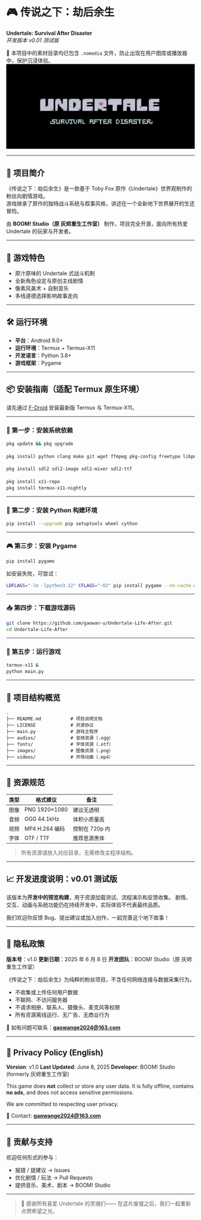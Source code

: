 # 🎮 传说之下：劫后余生  
**Undertale: Survival After Disaster**  
_开发版本 v0.01 测试版_

📁 本项目中的素材目录均已包含 `.nomedia` 文件，防止出现在用户图库或播放器中，保护沉浸体验。
![游戏封面](images/background_5.jpg)

---

## 🧭 项目简介

《传说之下：劫后余生》是一款基于 Toby Fox 原作《Undertale》世界观制作的粉丝向剧情游戏。  
游戏继承了原作的独特战斗系统与叙事风格，讲述在一个全新地下世界展开的生还冒险。  

由 **BOOM! Studio（原 灰烬重生工作室）** 制作，项目完全开源，面向所有热爱 Undertale 的玩家与开发者。

---

## 🌟 游戏特色

- 原汁原味的 Undertale 式战斗机制
- 全新角色设定与原创主线剧情
- 像素风美术 + 自制音乐
- 多线道德选择影响故事走向

---

## 🛠️ 运行环境

- **平台**：Android 9.0+
- **运行环境**：Termux + Termux-X11
- **开发语言**：Python 3.8+
- **游戏框架**：Pygame

---

## 📦 安装指南（适配 Termux 原生环境）

请先通过 [F-Droid](https://f-droid.org/) 安装最新版 Termux 与 Termux-X11。

---

### 🧱 第一步：安装系统依赖

```bash
pkg update && pkg upgrade

pkg install python clang make git wget ffmpeg pkg-config freetype libpng libjpeg-turbo

pkg install sdl2 sdl2-image sdl2-mixer sdl2-ttf

pkg install x11-repo
pkg install termux-x11-nightly
````

---

### 🐍 第二步：安装 Python 构建环境

```bash
pip install --upgrade pip setuptools wheel cython
```

---

### 🎮 第三步：安装 Pygame

```bash
pip install pygame
```

如安装失败，可尝试：

```bash
LDFLAGS="-lm -lpython3.12" CFLAGS="-O2" pip install pygame --no-cache-dir
```

---

### 📥 第四步：下载游戏源码

```bash
git clone https://github.com/gaowan-u/Undertale-Life-After.git
cd Undertale-Life-After
```

---

### 🚀 第五步：运行游戏

```bash
termux-x11 &
python main.py
```

---

## 📂 项目结构概览

```plaintext
.
├── README.md           # 项目说明文档
├── LICENSE             # 开源协议
├── main.py             # 游戏主程序
├── audios/             # 音频资源（.ogg）
├── fonts/              # 字体资源（.otf）
├── images/             # 图像资源（.png）
├── videos/             # 开场动画（.mp4）
```

---

## 🎨 资源规范

| 类型 | 格式建议          | 备注         |
| -- | ------------- | ---------- |
| 图像 | PNG 1920×1080 | 建议无透明      |
| 音频 | OGG 44.1kHz   | 体积小质量高     |
| 视频 | MP4 H.264 编码  | 控制在 720p 内 |
| 字体 | OTF / TTF     | 推荐思源黑体     |

> 所有资源请放入对应目录，无需修改主程序结构。

---

## 📈 开发进度说明：v0.01 测试版

该版本为**开发中的预览构建**，用于资源加载测试、流程演示和反馈收集。
剧情、交互、动画与系统功能仍在持续开发中，实际体验不代表最终品质。

我们欢迎你反馈 Bug、提出建议或加入创作，一起完善这个地下故事！

---

## 🔐 隐私政策

**版本号**：v1.0
**更新日期**：2025 年 6 月 8 日
**开发团队**：BOOM! Studio（原 灰烬重生工作室）

《传说之下：劫后余生》为纯粹的粉丝项目，不含任何网络连接与数据采集行为。

* 不收集或上传任何用户数据
* 不联网、不访问服务器
* 不请求相册、联系人、摄像头、麦克风等权限
* 所有资源离线运行、无广告、无商业行为

📧 如有问题可联系：**[gaowange2024@163.com](mailto:gaowange2024@163.com)**

---

## 🔐 Privacy Policy (English)

**Version**: v1.0
**Last Updated**: June 8, 2025
**Developer**: BOOM! Studio (formerly 灰烬重生工作室)

This game does **not** collect or store any user data.
It is fully offline, contains **no ads**, and does not access sensitive permissions.

We are committed to respecting user privacy.

📧 Contact: **[gaowange2024@163.com](mailto:gaowange2024@163.com)**

---

## 🤝 贡献与支持

欢迎任何形式的参与：

* 报错 / 提建议 → Issues
* 优化剧情 / 玩法 → Pull Requests
* 提供音乐、美术、剧本 → BOOM! Studio

---

> 💬 感谢所有喜爱 Undertale 的灵魂们——
> 在这片废墟之后，我们一起重新点燃希望之光。